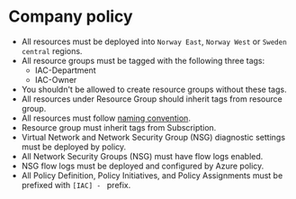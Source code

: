 # Company policy 

- All resources must be deployed into `Norway East`, `Norway West` or `Sweden central` regions. 
- All resource groups must be tagged with the following three tags:
  - IAC-Department
  - IAC-Owner
- You shouldn't be allowed to create resource groups without these tags.
- All resources under Resource Group should inherit tags from resource group.
- All resources must follow [naming convention](naming-conventions.md).
- Resource group must inherit tags from Subscription.
- Virtual Network and Network Security Group (NSG) diagnostic settings must be deployed by policy.
- All Network Security Groups (NSG) must have flow logs enabled. 
- NSG flow logs must be deployed and configured by Azure policy.
- All Policy Definition, Policy Initiatives, and Policy Assignments must be prefixed with `[IAC] - ` prefix.
